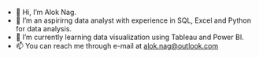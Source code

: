 - 👋 Hi, I’m Alok Nag.
- 👀 I’m an aspirirng data analyst with experience in SQL, Excel and Python for data analysis.
- 🌱 I’m currently learning data visualization using Tableau and Power BI. 
- 📫 You can reach me through e-mail at alok.nag@outlook.com

<!---
alok-nag-iitk/alok-nag-iitk is a ✨ special ✨ repository because its `README.md` (this file) appears on your GitHub profile.
You can click the Preview link to take a look at your changes.
--->
